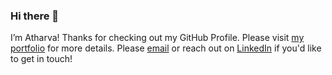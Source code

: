### Hi there 👋

I’m Atharva! Thanks for checking out my GitHub Profile. Please visit [my portfolio](https://www.atharvacodes.ml/) for more details. Please [email](mainto:atharvatidke80@gmail.com) or reach out on [LinkedIn](https://www.linkedin.com/in/atharvat80/) if you'd like to get in touch!
